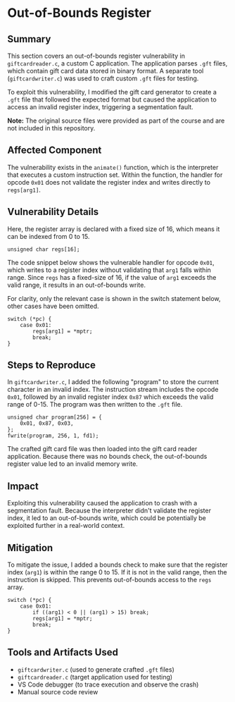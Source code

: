 # Out-of-Bounds Register

## Summary
This section covers an out-of-bounds register vulnerability in `giftcardreader.c`, a custom C application. The application parses `.gft` files, which contain gift card data stored in binary format. A separate tool (`giftcardwriter.c`) was used to craft custom `.gft` files for testing.

To exploit this vulnerability, I modified the gift card generator to create a `.gft` file that followed the expected format but caused the application to access an invalid register index, triggering a segmentation fault.

**Note:** The original source files were provided as part of the course and are not included in this repository.

## Affected Component
The vulnerability exists in the `animate()` function, which is the interpreter that executes a custom instruction set. Within the function, the handler for opcode `0x01` does not validate the register index and writes directly to `regs[arg1]`.

## Vulnerability Details
Here, the register array is declared with a fixed size of 16, which means it can be indexed from 0 to 15.
```
unsigned char regs[16];
```
The code snippet below shows the vulnerable handler for opcode `0x01`, which writes to a register index without validating that `arg1` falls within range. Since `regs` has a fixed-size of 16, if the value of `arg1` exceeds the valid range, it results in an out-of-bounds write.

For clarity, only the relevant case is shown in the switch statement below, other cases have been omitted.
```
switch (*pc) {
    case 0x01:
        regs[arg1] = *mptr;
        break;
}
```

## Steps to Reproduce
In `giftcardwriter.c`, I added the following "program" to store the current character in an invalid index. The instruction stream includes the opcode `0x01`, followed by an invalid register index `0x87` which exceeds the valid range of 0-15. The program was then written to the `.gft` file.
```
unsigned char program[256] = {
    0x01, 0x87, 0x03,
};
fwrite(program, 256, 1, fd1);
```
The crafted gift card file was then loaded into the gift card reader application. Because there was no bounds check, the out-of-bounds register value led to an invalid memory write.

## Impact
Exploiting this vulnerability caused the application to crash with a segmentation fault. Because the interpreter didn't validate the register index, it led to an out-of-bounds write, which could be potentially be exploited further in a real-world context.

## Mitigation
To mitigate the issue, I added a bounds check to make sure that the register index (`arg1`) is within the range 0 to 15. If it is not in the valid range, then the instruction is skipped. This prevents out-of-bounds access to the `regs` array.
```
switch (*pc) {
    case 0x01:
        if ((arg1) < 0 || (arg1) > 15) break;
        regs[arg1] = *mptr;
        break;
}
```

## Tools and Artifacts Used
- `giftcardwriter.c` (used to generate crafted `.gft` files)
- `giftcardreader.c` (target application used for testing)
- VS Code debugger (to trace execution and observe the crash)
- Manual source code review
